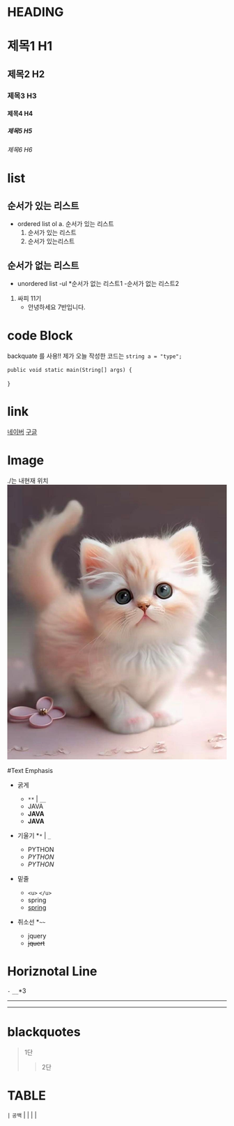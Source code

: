 # HEADING

# 제목1 H1
## 제목2 H2
### 제목3 H3
#### 제목4 H4
##### 제목5 H5
###### 제목6 H6

# list
## 순서가 있는 리스트
- ordered list ol
a. 순서가 있는 리스트
    1. 순서가 있는 리스트
    2. 순서가 있는리스트

## 순서가 없는 리스트
- unordered list -ul
*순서가 없는 리스트1
    -순서가 없는 리스트2

1. 싸피 11기
   - 안녕하세요 7반입니다.
  

# code Block
backquate 를 사용!!
제가 오늘 작성한 코드는 
`string a = "type";`

```
public void static main(String[] args) {

}
```

# link
[네이버](https://www.naver.com)
[구글](https://www.google.com)

# Image
./는 내현재 위치
![고양이](./assets/test.png)

#Text Emphasis
* 굵게
  * `**` | `__`
  *  JAVA
  *  **JAVA**
  *  __JAVA__
   
*  기울기
   *`*` | `_`
   * PYTHON
   * *PYTHON*
   * _PYTHON_
* 밑줄
  * `<u>` `</u>`
  * spring
  * <u>spring</u>   
* 취소선
  *`~~`
  * jquery
  * ~~jquert~~ 
  
# Horiznotal Line
`-` `__`*3
___
---
# blackquotes
> 1단
>> 2단

# TABLE
`|` `공백`
| | | | 